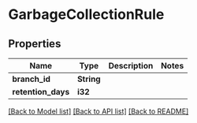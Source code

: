 # GarbageCollectionRule

## Properties

Name | Type | Description | Notes
------------ | ------------- | ------------- | -------------
**branch_id** | **String** |  | 
**retention_days** | **i32** |  | 

[[Back to Model list]](../README.md#documentation-for-models) [[Back to API list]](../README.md#documentation-for-api-endpoints) [[Back to README]](../README.md)


